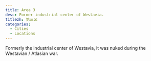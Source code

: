 ```yaml
---
title: Area 3
desc: Former industrial center of Westavia.
titlezh: 第三区
categories:
  - Cities
  - Locations
---
```


Formerly the industrial center of Westavia, it was nuked during the Westavian / Atlasian war.
